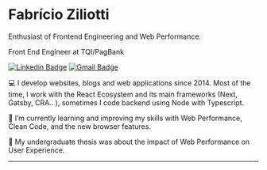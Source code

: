 
# Fabrício Ziliotti

Enthusiast of Frontend Engineering and Web Performance.

Front End Engineer at TQI/PagBank

[![Linkedin Badge](https://img.shields.io/badge/-Fabricio%20Ziliotti-9984d5?style=flat-square&logo=Linkedin&logoColor=white&link=https://www.linkedin.com/in/fabricioziliotti/)](https://www.linkedin.com/in/fabricioziliotti/)    [![Gmail Badge](https://img.shields.io/badge/-ziliotti.ti@gmail.com-9984d5?style=flat-square&logo=Gmail&logoColor=white&link=mailto:ziliotti.ti@gmail.com)](mailto:ziliotti.ti@gmail.com)

💻 I develop websites, blogs and web applications since 2014. Most of the time, I work with the React Ecosystem and its main frameworks (Next, Gatsby, CRA.. ), sometimes I code backend using Node with Typescript.

📖 I’m currently learning and improving my skills with Web Performance, Clean Code, and the new browser features.

📜 My undergraduate thesis was about the impact of Web Performance on User Experience.

---
